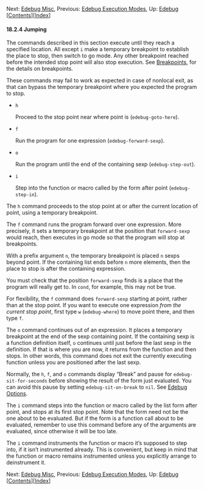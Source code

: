 

Next: [Edebug Misc](Edebug-Misc.html), Previous: [Edebug Execution Modes](Edebug-Execution-Modes.html), Up: [Edebug](Edebug.html)   \[[Contents](index.html#SEC_Contents "Table of contents")]\[[Index](Index.html "Index")]

#### 18.2.4 Jumping

The commands described in this section execute until they reach a specified location. All except `i` make a temporary breakpoint to establish the place to stop, then switch to go mode. Any other breakpoint reached before the intended stop point will also stop execution. See [Breakpoints](Breakpoints.html), for the details on breakpoints.

These commands may fail to work as expected in case of nonlocal exit, as that can bypass the temporary breakpoint where you expected the program to stop.

*   `h`

    Proceed to the stop point near where point is (`edebug-goto-here`).

*   `f`

    Run the program for one expression (`edebug-forward-sexp`).

*   `o`

    Run the program until the end of the containing sexp (`edebug-step-out`).

*   `i`

    Step into the function or macro called by the form after point (`edebug-step-in`).

The `h` command proceeds to the stop point at or after the current location of point, using a temporary breakpoint.

The `f` command runs the program forward over one expression. More precisely, it sets a temporary breakpoint at the position that `forward-sexp` would reach, then executes in go mode so that the program will stop at breakpoints.

With a prefix argument `n`, the temporary breakpoint is placed `n` sexps beyond point. If the containing list ends before `n` more elements, then the place to stop is after the containing expression.

You must check that the position `forward-sexp` finds is a place that the program will really get to. In `cond`, for example, this may not be true.

For flexibility, the `f` command does `forward-sexp` starting at point, rather than at the stop point. If you want to execute one expression *from the current stop point*, first type `w` (`edebug-where`) to move point there, and then type `f`.

The `o` command continues out of an expression. It places a temporary breakpoint at the end of the sexp containing point. If the containing sexp is a function definition itself, `o` continues until just before the last sexp in the definition. If that is where you are now, it returns from the function and then stops. In other words, this command does not exit the currently executing function unless you are positioned after the last sexp.

Normally, the `h`, `f`, and `o` commands display “Break” and pause for `edebug-sit-for-seconds` before showing the result of the form just evaluated. You can avoid this pause by setting `edebug-sit-on-break` to `nil`. See [Edebug Options](Edebug-Options.html).

The `i` command steps into the function or macro called by the list form after point, and stops at its first stop point. Note that the form need not be the one about to be evaluated. But if the form is a function call about to be evaluated, remember to use this command before any of the arguments are evaluated, since otherwise it will be too late.

The `i` command instruments the function or macro it’s supposed to step into, if it isn’t instrumented already. This is convenient, but keep in mind that the function or macro remains instrumented unless you explicitly arrange to deinstrument it.

Next: [Edebug Misc](Edebug-Misc.html), Previous: [Edebug Execution Modes](Edebug-Execution-Modes.html), Up: [Edebug](Edebug.html)   \[[Contents](index.html#SEC_Contents "Table of contents")]\[[Index](Index.html "Index")]
